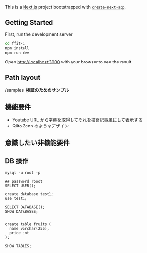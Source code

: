 This is a [Next.js](https://nextjs.org/) project bootstrapped with [`create-next-app`](https://github.com/vercel/next.js/tree/canary/packages/create-next-app).

## Getting Started

First, run the development server:

```bash
cd ffit-1
npm install
npm run dev
```

Open [http://localhost:3000](http://localhost:3000) with your browser to see the result.

## Path layout

/samples: **検証のためのサンプル**

## 機能要件

- Youtube URL から字幕を取得してそれを技術記事風にして表示する
- Qiita Zenn のようなデザイン

## 意識したい非機能要件

## DB 操作

```
mysql -u root -p

## password rooot
SELECT USER();

create database test1;
use test1;

SELECT DATABASE();
SHOW DATABASES;


create table fruits (
  name varchar(255),
  price int
);

SHOW TABLES;

```
